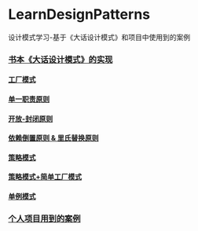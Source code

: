# LearnDesignPatterns
设计模式学习-基于《大话设计模式》和项目中使用到的案例


### [书本《大话设计模式》的实现][1]

#### [工厂模式][6]
#### [单一职责原则][5]
#### [开放-封闭原则][4]
#### [依赖倒置原则 & 里氏替换原则][3]
#### [策略模式][8]
#### [策略模式+简单工厂模式][9]
#### [单例模式][7]




### [个人项目用到的案例][2]


  [1]: https://github.com/xbfighting/LearnDesignPatterns/tree/master/DesignPatternsPractices
  [2]: https://github.com/xbfighting/LearnDesignPatterns/tree/master/Practice
  [3]:https://github.com/xbfighting/LearnDesignPatterns/tree/master/DesignPatternsPractices/DependenceInversionPrinciple
  [4]:https://github.com/xbfighting/LearnDesignPatterns/tree/master/DesignPatternsPractices/Open-Close
  [5]:https://github.com/xbfighting/LearnDesignPatterns/tree/master/DesignPatternsPractices/SingleResponsibilityPrinciple
  [6]:https://github.com/xbfighting/LearnDesignPatterns/tree/master/DesignPatternsPractices/SimpleFactoryPattern
  [7]:https://github.com/xbfighting/LearnDesignPatterns/tree/master/DesignPatternsPractices/Singleton
  [8]:https://github.com/xbfighting/LearnDesignPatterns/tree/master/DesignPatternsPractices/StrategyMode
  [9]:https://github.com/xbfighting/LearnDesignPatterns/tree/master/DesignPatternsPractices/Strategy_SimpleFactory